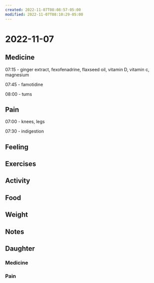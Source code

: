 ```yaml
---
created: 2022-11-07T08:08:57-05:00
modified: 2022-11-07T08:10:29-05:00
---
```


# 2022-11-07

## Medicine

07:15 - ginger extract, fexofenadrine, flaxseed oil, vitamin D, vitamin c, magnesium

07:45 - famotidine

08:00 - tums

## Pain

07:00 - knees, legs

07:30 - indigestion

## Feeling


## Exercises


## Activity


## Food


## Weight


## Notes

## Daughter


### Medicine


### Pain
